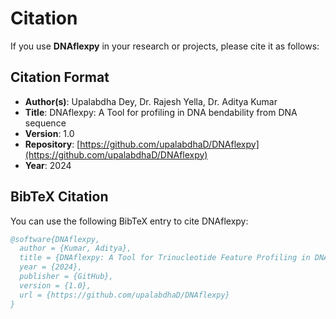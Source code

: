 # Citation

If you use **DNAflexpy** in your research or projects, please cite it as follows:

## Citation Format

- **Author(s)**: Upalabdha Dey, Dr. Rajesh Yella, Dr. Aditya Kumar
- **Title**: DNAflexpy: A Tool for profiling in DNA bendability from DNA sequence
- **Version**: 1.0
- **Repository**: [https://github.com/upalabdhaD/DNAflexpy](https://github.com/upalabdhaD/DNAflexpy)
- **Year**: 2024

## BibTeX Citation

You can use the following BibTeX entry to cite DNAflexpy:

```bibtex
@software{DNAflexpy,
  author = {Kumar, Aditya},
  title = {DNAflexpy: A Tool for Trinucleotide Feature Profiling in DNA Sequences},
  year = {2024},
  publisher = {GitHub},
  version = {1.0},
  url = {https://github.com/upalabdhaD/DNAflexpy}
}
```